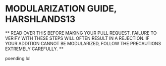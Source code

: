 # MODULARIZATION GUIDE, HARSHLANDS13
** READ OVER THIS BEFORE MAKING YOUR PULL REQUEST. FAILURE TO VERIFY WITH THESE STEPS WILL OFTEN RESULT IN A REJECTION. IF YOUR ADDITION CANNOT BE MODULARIZED, FOLLOW THE PRECAUTIONS EXTREMELY CAREFULLY. **

poending lol
